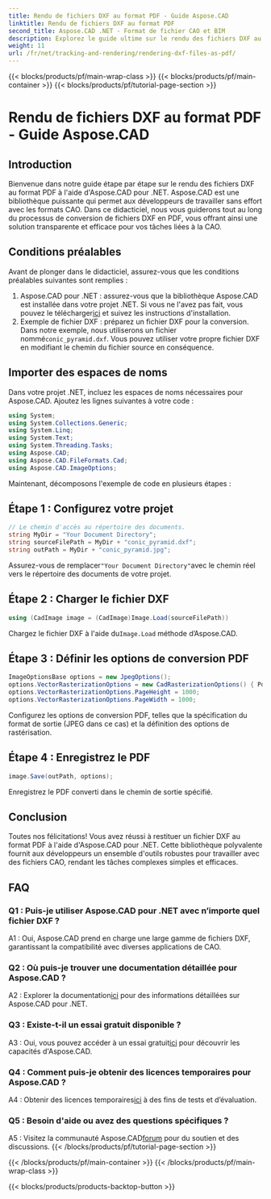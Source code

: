 ```yaml
---
title: Rendu de fichiers DXF au format PDF - Guide Aspose.CAD
linktitle: Rendu de fichiers DXF au format PDF
second_title: Aspose.CAD .NET - Format de fichier CAO et BIM
description: Explorez le guide ultime sur le rendu des fichiers DXF au format PDF à l'aide d'Aspose.CAD pour .NET. Convertissez sans effort des fichiers CAO avec notre didacticiel étape par étape.
weight: 11
url: /fr/net/tracking-and-rendering/rendering-dxf-files-as-pdf/
---
```


{{< blocks/products/pf/main-wrap-class >}}
{{< blocks/products/pf/main-container >}}
{{< blocks/products/pf/tutorial-page-section >}}

# Rendu de fichiers DXF au format PDF - Guide Aspose.CAD

## Introduction

Bienvenue dans notre guide étape par étape sur le rendu des fichiers DXF au format PDF à l'aide d'Aspose.CAD pour .NET. Aspose.CAD est une bibliothèque puissante qui permet aux développeurs de travailler sans effort avec les formats CAO. Dans ce didacticiel, nous vous guiderons tout au long du processus de conversion de fichiers DXF en PDF, vous offrant ainsi une solution transparente et efficace pour vos tâches liées à la CAO.

## Conditions préalables

Avant de plonger dans le didacticiel, assurez-vous que les conditions préalables suivantes sont remplies :
1.  Aspose.CAD pour .NET : assurez-vous que la bibliothèque Aspose.CAD est installée dans votre projet .NET. Si vous ne l'avez pas fait, vous pouvez le télécharger[ici](https://releases.aspose.com/cad/net/) et suivez les instructions d'installation.
2.  Exemple de fichier DXF : préparez un fichier DXF pour la conversion. Dans notre exemple, nous utiliserons un fichier nommé`conic_pyramid.dxf`. Vous pouvez utiliser votre propre fichier DXF en modifiant le chemin du fichier source en conséquence.

## Importer des espaces de noms

Dans votre projet .NET, incluez les espaces de noms nécessaires pour Aspose.CAD. Ajoutez les lignes suivantes à votre code :

```csharp
using System;
using System.Collections.Generic;
using System.Linq;
using System.Text;
using System.Threading.Tasks;
using Aspose.CAD;
using Aspose.CAD.FileFormats.Cad;
using Aspose.CAD.ImageOptions;
```
Maintenant, décomposons l'exemple de code en plusieurs étapes :

## Étape 1 : Configurez votre projet

```csharp
// Le chemin d'accès au répertoire des documents.
string MyDir = "Your Document Directory";
string sourceFilePath = MyDir + "conic_pyramid.dxf";
string outPath = MyDir + "conic_pyramid.jpg";
```
 Assurez-vous de remplacer`"Your Document Directory"`avec le chemin réel vers le répertoire des documents de votre projet.

## Étape 2 : Charger le fichier DXF

```csharp
using (CadImage image = (CadImage)Image.Load(sourceFilePath))
```
 Chargez le fichier DXF à l'aide du`Image.Load` méthode d’Aspose.CAD.

## Étape 3 : Définir les options de conversion PDF

```csharp
ImageOptionsBase options = new JpegOptions();
options.VectorRasterizationOptions = new CadRasterizationOptions() { PdfProductLocation = MyDir };
options.VectorRasterizationOptions.PageHeight = 1000;
options.VectorRasterizationOptions.PageWidth = 1000;
```

Configurez les options de conversion PDF, telles que la spécification du format de sortie (JPEG dans ce cas) et la définition des options de rastérisation.

## Étape 4 : Enregistrez le PDF

```csharp
image.Save(outPath, options);
```

Enregistrez le PDF converti dans le chemin de sortie spécifié.

## Conclusion

Toutes nos félicitations! Vous avez réussi à restituer un fichier DXF au format PDF à l'aide d'Aspose.CAD pour .NET. Cette bibliothèque polyvalente fournit aux développeurs un ensemble d'outils robustes pour travailler avec des fichiers CAO, rendant les tâches complexes simples et efficaces.

## FAQ

### Q1 : Puis-je utiliser Aspose.CAD pour .NET avec n’importe quel fichier DXF ?

A1 : Oui, Aspose.CAD prend en charge une large gamme de fichiers DXF, garantissant la compatibilité avec diverses applications de CAO.

### Q2 : Où puis-je trouver une documentation détaillée pour Aspose.CAD ?

 A2 : Explorer la documentation[ici](https://reference.aspose.com/cad/net/) pour des informations détaillées sur Aspose.CAD pour .NET.

### Q3 : Existe-t-il un essai gratuit disponible ?

 A3 : Oui, vous pouvez accéder à un essai gratuit[ici](https://releases.aspose.com/) pour découvrir les capacités d'Aspose.CAD.

### Q4 : Comment puis-je obtenir des licences temporaires pour Aspose.CAD ?

 A4 : Obtenir des licences temporaires[ici](https://purchase.aspose.com/temporary-license/) à des fins de tests et d’évaluation.

### Q5 : Besoin d'aide ou avez des questions spécifiques ?

 A5 : Visitez la communauté Aspose.CAD[forum](https://forum.aspose.com/c/cad/19) pour du soutien et des discussions.
{{< /blocks/products/pf/tutorial-page-section >}}

{{< /blocks/products/pf/main-container >}}
{{< /blocks/products/pf/main-wrap-class >}}

{{< blocks/products/products-backtop-button >}}
